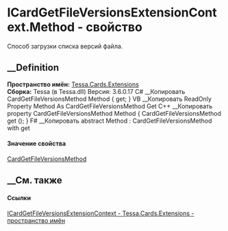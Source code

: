 # ICardGetFileVersionsExtensionContext.Method - свойство
Способ загрузки списка версий файла.
##  __Definition
 **Пространство имён:** [Tessa.Cards.Extensions](N_Tessa_Cards_Extensions.htm)  
 **Сборка:** Tessa (в Tessa.dll) Версия: 3.6.0.17
C# __Копировать
    CardGetFileVersionsMethod Method { get; }
VB __Копировать
     ReadOnly Property Method As CardGetFileVersionsMethod
    	Get
C++ __Копировать
    property CardGetFileVersionsMethod Method {
    	CardGetFileVersionsMethod get ();
    }
F# __Копировать
     abstract Method : CardGetFileVersionsMethod with get
#### Значение свойства
[CardGetFileVersionsMethod](T_Tessa_Cards_CardGetFileVersionsMethod.htm)
##  __См. также
#### Ссылки
[ICardGetFileVersionsExtensionContext -
](T_Tessa_Cards_Extensions_ICardGetFileVersionsExtensionContext.htm)
[Tessa.Cards.Extensions - пространство имён](N_Tessa_Cards_Extensions.htm)
